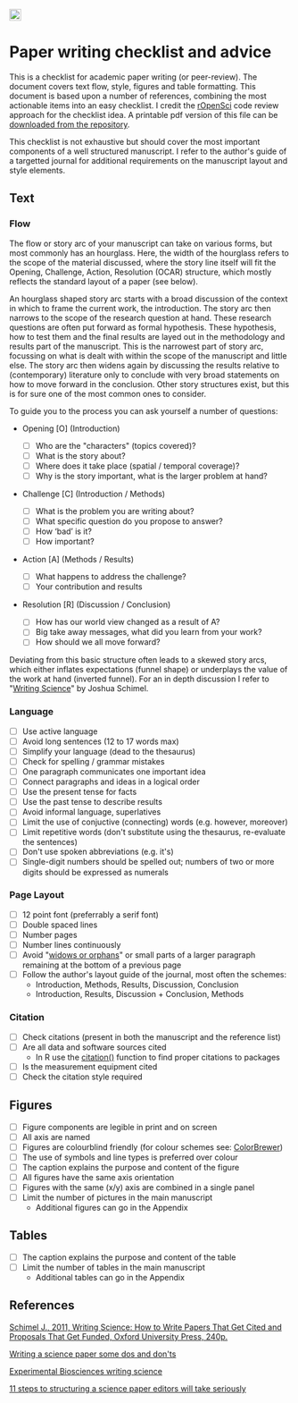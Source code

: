 <a href="https://www.buymeacoffee.com/H2wlgqCLO"><img src="https://www.buymeacoffee.com/assets/img/custom_images/orange_img.png" alt="Buy Me A Coffee" height="21px" ></a>

# Paper writing checklist and advice

This is a checklist for academic paper writing (or peer-review). The document covers text flow, style, figures and table formatting. This document is based upon a number of references, combining the most actionable items into an easy checklist. I credit the [rOpenSci](https://ropensci.org/) code review approach for the checklist idea. A printable pdf version of this file can be [downloaded from the repository](https://github.com/khufkens/paper_writing_checklist/raw/master/paper_writing_checklist.pdf).

This checklist is not exhaustive but should cover the most important components of a well structured manuscript. I refer to the author's guide of a targetted journal for additional requirements on the manuscript layout and style elements.

## Text

### Flow

The flow or story arc of your manuscript can take on various forms, but most commonly has an hourglass. Here, the width of the hourglass refers to the scope of the material discussed, where the story line itself will fit the Opening, Challenge, Action, Resolution (OCAR) structure, which mostly reflects the standard layout of a paper (see below).

An hourglass shaped story arc starts with a broad discussion of the context in which to frame the current work, the introduction. The story arc then narrows to the scope of the research question at hand. These research questions are often put forward as formal hypothesis. These hypothesis, how to test them and the final results are layed out in the methodology and results part of the manuscript. This is the narrowest part of story arc, focussing on what is dealt with within the scope of the manuscript and little else. The story arc then widens again by discussing the results relative to (contemporary) literature only to conclude with very broad statements on how to move forward in the conclusion. Other story structures exist, but this is for sure one of the most common ones to consider.

To guide you to the process you can ask yourself a number of questions:

- Opening [O] \(Introduction)
	- &#9744; Who are the "characters" (topics covered)?
	- &#9744; What is the story about?
	- &#9744; Where does it take place (spatial / temporal coverage)?
	- &#9744; Why is the story important, what is the larger problem at hand?              

- Challenge [C] \(Introduction / Methods)
	- &#9744; What is the problem you are writing about?
	- &#9744; What specific question do you propose to answer?
	- &#9744; How ‘bad’ is it?
	- &#9744; How important?

- Action [A] \(Methods / Results)
	- &#9744; What happens to address the challenge? 
	- &#9744; Your contribution and results

- Resolution [R] \(Discussion / Conclusion)
	- &#9744; How has our world view changed as a result of A? 
	- &#9744; Big take away messages, what did you learn from your work?
	- &#9744; How should we all move forward?

Deviating from this basic structure often leads to a skewed story arcs, which either inflates expectations (funnel shape) or underplays the value of the work at hand (inverted funnel). For an in depth discussion I refer to "[Writing Science](https://global.oup.com/academic/product/writing-science-9780199760237?cc=us&lang=en&)" by Joshua Schimel.

### Language

- &#9744; Use active language
- &#9744; Avoid long sentences (12 to 17 words max)
- &#9744; Simplify your language (dead to the thesaurus)
- &#9744; Check for spelling / grammar mistakes
- &#9744; One paragraph communicates one important idea
- &#9744; Connect paragraphs and ideas in a logical order
- &#9744; Use the present tense for facts
- &#9744; Use the past tense to describe results
- &#9744; Avoid informal language, superlatives
- &#9744; Limit the use of conjuctive (connecting) words (e.g. however, moreover)
- &#9744; Limit repetitive words (don't substitute using the thesaurus, re-evaluate the sentences)
- &#9744; Don't use spoken abbreviations (e.g. it's)
- &#9744; Single-digit numbers should be spelled out; numbers of two or more digits should be expressed as numerals

### Page Layout

- &#9744; 12 point font (preferrably a serif font)
- &#9744; Double spaced lines
- &#9744; Number pages
- &#9744; Number lines continuously
- &#9744; Avoid "[widows or orphans](https://en.wikipedia.org/wiki/Widow_(typesetting))" or small parts of a larger paragraph remaining at the bottom of a previous page
- &#9744; Follow the author's layout guide of the journal, most often the schemes:
	- Introduction, Methods, Results, Discussion, Conclusion
	- Introduction, Results, Discussion + Conclusion, Methods

### Citation

- &#9744; Check citations (present in both the manuscript and the reference list)
- &#9744; Are all data and software sources cited
	- In R use the [citation()](https://www.rdocumentation.org/packages/utils/versions/3.5.1/topics/citation) function to find proper citations to packages
- &#9744; Is the measurement equipment cited
- &#9744; Check the citation style required

## Figures

- &#9744; Figure components are legible in print and on screen
- &#9744; All axis are named
- &#9744; Figures are colourblind friendly (for colour schemes see: [ColorBrewer](http://colorbrewer2.org/)) 
- &#9744; The use of symbols and line types is preferred over colour
- &#9744; The caption explains the purpose and content of the figure
- &#9744; All figures have the same axis orientation
- &#9744; Figures with the same (x/y) axis are combined in a single panel
- &#9744; Limit the number of pictures in the main manuscript
	- Additional figures can go in the Appendix

## Tables

- &#9744; The caption explains the purpose and content of the table
- &#9744; Limit the number of tables in the main manuscript
	- Additional tables can go in the Appendix

## References

[Schimel J., 2011, Writing Science: How to Write Papers That Get Cited and Proposals That Get Funded, Oxford University Press, 240p.](https://global.oup.com/academic/product/writing-science-9780199760237?cc=us&lang=en&)

[Writing a science paper some dos and don'ts](https://www.elsevier.com/connect/writing-a-science-paper-some-dos-and-donts)

[Experimental Biosciences writing science](http://www.ruf.rice.edu/~bioslabs/tools/report/reportform.html)

[11 steps to structuring a science paper editors will take seriously](https://www.elsevier.com/connect/11-steps-to-structuring-a-science-paper-editors-will-take-seriously)